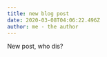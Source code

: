 ```yaml
---
title: new blog post
date: 2020-03-08T04:06:22.496Z
author: me - the author
---
```

New post, who dis?